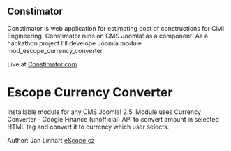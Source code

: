 Constimator
-----------
Constimator is web application for estimating cost of constructions for Civil Engineering. Constimator runs on CMS Joomla! as a component. As a hackathon project I'll develope Joomla module mod_escope_currency_converter.

Live at [Constimator.com](http://constimator.com/)

Escope Currency Converter
=========================
Installable module for any CMS Joomla! 2.5. Module uses Currency Converter - Google Finance (unofficial) API to convert amount in selected HTML tag and convert it to currency which user selects.

Author: Jan Linhart [eScope.cz](http://escope.cz/)